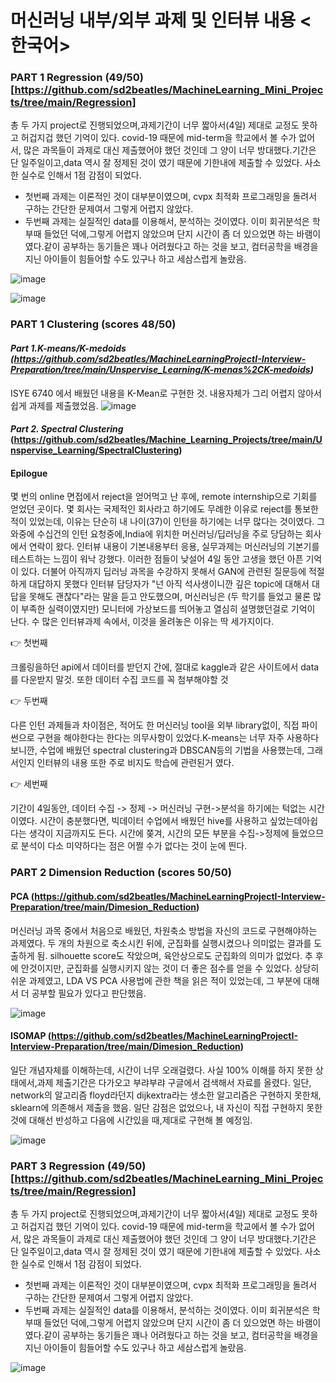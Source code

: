 

# 머신러닝 내부/외부 과제 및 인터뷰 내용 <한국어>


### PART 1 Regression (49/50) [https://github.com/sd2beatles/MachineLearning_Mini_Projects/tree/main/Regression]

총 두 가지 project로 진행되었으며,과제기간이 너무 짧아서(4일) 제대로 교정도 못하고 허겁지겁 했던 기억이 있다.
covid-19 때문에 mid-term을 학교에서 볼 수가 없어서, 많은 과목들이 과제로 대신 제출했어야 했던 것인데 그 양이 너무 방대했다.기간은 단 일주일이고,data 역시 잘 정제된 것이 였기 때문에 기한내에 제출할 수 있었다. 사소한 실수로 인해서 1점 감점이 되었다. 

- 첫번째 과제는 이론적인 것이 대부분이였으며, cvpx 최적화 프로그래밍을 돌려서 구하는 간단한 문제여서 그렇게 어렵지 않았다.
- 두번째 과제는 실질적인 data를 이용해서, 분석하는 것이였다. 이미 회귀분석은 학부때 들었던 덕에,그렇게 어렵지 않았으며 단지 시간이 좀 더 있으었면 하는 바램이였다.같이 공부하는 동기들은
  꽤나 어려웠다고 하는 것을 보고, 컴터공학을 배경을 지닌 아이들이 힘들어할 수도 있구나 하고 세삼스럽게 놀랐음.

 ![image](https://user-images.githubusercontent.com/53164959/114645278-1a3c5380-9d14-11eb-9410-639f8c4569ac.png)

![image](https://user-images.githubusercontent.com/53164959/115257116-c34ada00-a16a-11eb-9e03-a855fb38236e.png)



### PART 1 Clustering (scores 48/50)

#### _Part 1.K-means/K-medoids (https://github.com/sd2beatles/MachineLearningProjectI-Interview-Preparation/tree/main/Unspervise_Learning/K-menas%2CK-medoids)_

<KOR> ISYE 6740 에서 배웠던 내용을 K-Mean로 구현한 것. 내용자체가 그리 어렵지 않아서 쉽게 과제를 제출했었음. 
  ![image](https://user-images.githubusercontent.com/53164959/114559210-736d9e00-9ca6-11eb-9226-280b086293bd.png)

  

#### _Part 2. Spectral Clustering_ (https://github.com/sd2beatles/Machine_Learning_Projects/tree/main/Unspervise_Learning/SpectralClustering)


#### Epilogue

<KOR> 몇 번의 online 면접에서 reject을 얻어먹고 난 후에, remote internship으로 기회를 얻었던 곳이다. 몇 회사는 국제적인 회사라고 하기에도 무례한 이유로 reject를  통보한적이 있었는데, 이유는 단순히 내 나이(37)이 인턴을 하기에는 너무 많다는 것이였다. 그 와중에 수십건의 인턴 요청중에,India에 위치한 머신러닝/딥러닝을 주로 당담하는 회사에서 연락이 왔다. 인터뷰 내용이 기본내용부터 응용, 실무과제는 머신러닝의 기본기를 테스트하는 느낌이 워낙 강했다. 이러한 점들이 낮설어 4일 동안 고생을 했던 아픈 기억이 있다. 더불어 아직까지 딥러닝 과목을 수강하지 못해서 GAN에 관련된 질문등에 적절하게 대답하지 못했다 인터뷰 담당자가 "넌 아직 석사생이니깐 깊은 topic에 대해서 대답을 못해도 괜찮다"라는 말을 듣고 안도했으며, 머신러닝은 (두 학기를 들었고 물론 많이 부족한 실력이였지만)  모니터에 가상보드를 띄어놓고 열심히 설명했던걸로 기억이 난다. 수 많은 인터뷰과제 속에서, 이것을 올려놓은 이유는 딱 세가지이다. 
  
 
  :point_right: 첫번째 
  
  크롤링을하던 api에서 데이터를 받던지 간에, 절대로 kaggle과 같은 사이트에서 data를 다운받지 말것. 또한 데이터 수집 코드를 꼭 첨부해야할 것
   
  :point_right: 두번째

다른 인턴 과제들과 차이점은, 적어도 한 머신러닝 tool을 외부 library없이, 직접 파이썬으로 구현을 해야한다는 한다는 의무사항이 있었다.K-means는 너무 자주 사용하다 보니깐, 
수업에 배웠던 spectral clustering과 DBSCAN등의 기법을 사용했는데, 그래서인지 인터뷰의 내용 또한 주로 비지도 학습에 관련된거 였다.
 
  
  :point_right: 세번째
  
  기간이 4일동안, 데이터 수집 -> 정제 -> 머신러닝 구현->분석을 하기에는 턱없는 시간이였다. 시간이 충분했다면, 빅데이터 수업에서 배웠던 hive를 사용하고 싶었는데아쉽다는 생각이 지금까지도 든다. 시간에 쫒겨, 시간의 모든 부분을 수집->정제에 들었으므로 분석이 다소 미약하다는 점은 어쩔 수가 없다는 것이 눈에 띈다.
  
  

### PART 2 Dimension Reduction (scores 50/50)

#### PCA (https://github.com/sd2beatles/MachineLearningProjectI-Interview-Preparation/tree/main/Dimesion_Reduction)

머신러닝 과목 중에서 처음으로 배웠던, 차원축소 방법을 자신의 코드로 구현해야하는 과제였다. 두 개의 차원으로 축소시킨 뒤에, 군집화를 실행시켰으나 
의미없는 결과를 도출하게 됨. silhouette score도 작았으며, 육안상으로도 군집화의 의미가 없었다. 추 후에 안것이지만, 군집화를 실행시키지 않는 것이 
더 좋은 점수를 얻을 수 있었다. 상당히 쉬운 과제였고, LDA VS PCA 사용법에 관한 책을 읽은 적이 있었는데, 그 부분에 대해서 더 공부할 필요가 있다고 판단했음.

![image](https://user-images.githubusercontent.com/53164959/114645574-b2d2d380-9d14-11eb-8546-3a19f4b2e993.png)


#### ISOMAP (https://github.com/sd2beatles/MachineLearningProjectI-Interview-Preparation/tree/main/Dimesion_Reduction)

일단 개념자체를 이해하는데, 시간이 너무 오래걸렸다. 사실 100% 이해를 하지 못한 상태에서,과제 제출기간은 다가오고 부랴부랴 구글에서 검색해서
자료를 올렸다. 일단, network의 알고리즘 floyd라던지 dijkextra라는 생소한 알고리즘은 구현하지 못한채, sklearn에  의존해서 제출을 했음. 일단 감점은 없었으나, 내 자신이  직접 구현하지 못한것에 대해선 반성하고 다음에 시간있을 때,제대로 구현해 볼 예정임. 

![image](https://user-images.githubusercontent.com/53164959/113539120-f4c69000-9617-11eb-8aa7-9d4e90dbce79.png)


### PART 3 Regression (49/50) [https://github.com/sd2beatles/MachineLearning_Mini_Projects/tree/main/Regression]

총 두 가지 project로 진행되었으며,과제기간이 너무 짧아서(4일) 제대로 교정도 못하고 허겁지겁 했던 기억이 있다.
covid-19 때문에 mid-term을 학교에서 볼 수가 없어서, 많은 과목들이 과제로 대신 제출했어야 했던 것인데 그 양이 너무 방대했다.기간은 단 일주일이고,data 역시 잘 정제된 것이 였기 때문에 기한내에 제출할 수 있었다. 사소한 실수로 인해서 1점 감점이 되었다. 

- 첫번째 과제는 이론적인 것이 대부분이였으며, cvpx 최적화 프로그래밍을 돌려서 구하는 간단한 문제여서 그렇게 어렵지 않았다.
- 두번째 과제는 실질적인 data를 이용해서, 분석하는 것이였다. 이미 회귀분석은 학부때 들었던 덕에,그렇게 어렵지 않았으며 단지 시간이 좀 더 있으었면 하는 바램이였다.같이 공부하는 동기들은
  꽤나 어려웠다고 하는 것을 보고, 컴터공학을 배경을 지닌 아이들이 힘들어할 수도 있구나 하고 세삼스럽게 놀랐음.

 ![image](https://user-images.githubusercontent.com/53164959/114645278-1a3c5380-9d14-11eb-9410-639f8c4569ac.png)









